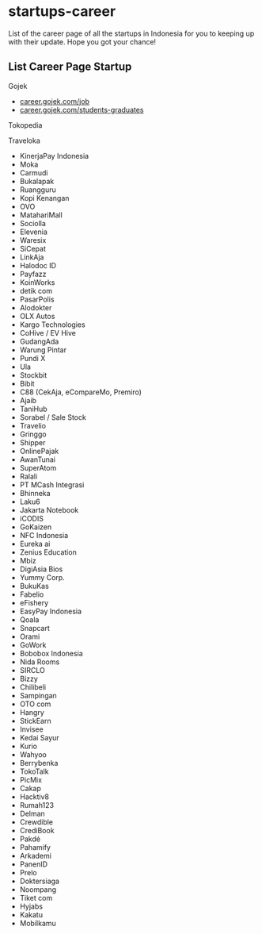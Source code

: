 # startups-career
List of the career page of all the startups in Indonesia for you to keeping up with their update. Hope you got your chance!

## List Career Page Startup

Gojek 
  - [career.gojek.com/job](https://career.gojek.com/job)
  - [career.gojek.com/students-graduates](https://career.gojek.com/students-graduates)
  
Tokopedia

Traveloka
- KinerjaPay Indonesia
- Moka
- Carmudi
- Bukalapak
- Ruangguru
- Kopi Kenangan
- OVO
- MatahariMall
- Sociolla
- Elevenia
- Waresix
- SiCepat
- LinkAja
- Halodoc ID
- Payfazz
- KoinWorks
- detik com
- PasarPolis
- Alodokter
- OLX Autos
- Kargo Technologies
- CoHive / EV Hive
- GudangAda
- Warung Pintar
- Pundi X
- Ula
- Stockbit
- Bibit
- C88 (CekAja, eCompareMo, Premiro)
- Ajaib
- TaniHub
- Sorabel / Sale Stock
- Travelio
- Gringgo
- Shipper
- OnlinePajak
- AwanTunai
- SuperAtom
- Ralali
- PT MCash Integrasi
- Bhinneka
- Laku6
- Jakarta Notebook
- iCODIS
- GoKaizen
- NFC Indonesia
- Eureka ai
- Zenius Education
- Mbiz
- DigiAsia Bios
- Yummy Corp.
- BukuKas
- Fabelio
- eFishery
- EasyPay Indonesia
- Qoala
- Snapcart
- Orami
- GoWork
- Bobobox Indonesia
- Nida Rooms
- SIRCLO
- Bizzy
- Chilibeli
- Sampingan
- OTO com
- Hangry
- StickEarn
- Invisee
- Kedai Sayur
- Kurio
- Wahyoo
- Berrybenka
- TokoTalk
- PicMix
- Cakap
- Hacktiv8
- Rumah123
- Delman
- Crewdible
- CrediBook
- Pakdé
- Pahamify
- Arkademi
- PanenID
- Prelo
- Doktersiaga
- Noompang
- Tiket com
- Hyjabs
- Kakatu
- Mobilkamu
